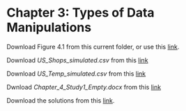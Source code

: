 # Chapter 3: Types of Data Manipulations
Download Figure 4.1 from this current folder, or use this [link](https://www.dropbox.com/s/tfw2rqe321ehuos/Figure_4_1.png?dl=1).

Download *US_Shops_simulated.csv* from this [link](https://www.dropbox.com/s/uuogwhjgpt3n2j7/US_Shops_simulated.csv?dl=1)

Download *US_Temp_simulated.csv* from this [link](https://www.dropbox.com/s/51cs1ry2kc0gmnt/US_Temp_simulated.csv?dl=1)

Dwnload *Chapter_4_Study1_Empty.docx* from this [link](https://www.dropbox.com/s/4y5w91gfin6p2os/Chapter_4_Study1_Empty.docx?dl=1)

Download the solutions from this [link]().

